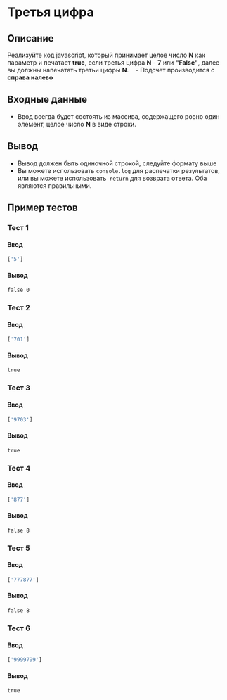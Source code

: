 # Третья цифра

## Описание
Реализуйте код javascript, который принимает целое число **N** как параметр и печатает **true**, если третья цифра **N** - **7** или **"False"**, далее вы должны напечатать третьи цифры **N**.
   - Подсчет производится с **справа налево**

## Входные данные
- Ввод всегда будет состоять из массива, содержащего ровно один элемент, целое число **N** в виде строки.

## Вывод
- Вывод должен быть одиночной строкой, следуйте формату выше
- Вы можете использовать `console.log` для распечатки результатов, или вы можете использовать` return` для возврата ответа. Оба являются правильными.

## Пример тестов

### Тест 1

#### Ввод
```js
['5']
```

#### Вывод
```
false 0
```

### Тест 2

#### Ввод
```js
['701']
```

#### Вывод
```
true
```

### Тест 3

#### Ввод
```js
['9703']
```

#### Вывод
```
true
```

### Тест 4

#### Ввод
```js
['877']
```

#### Вывод
```
false 8
```

### Тест 5

#### Ввод
```js
['777877']
```

#### Вывод
```
false 8
```

### Тест 6

#### Ввод
```js
['9999799']
```

#### Вывод
```
true
```
